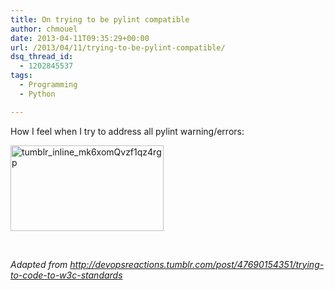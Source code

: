 ```yaml
---
title: On trying to be pylint compatible
author: chmouel
date: 2013-04-11T09:35:29+00:00
url: /2013/04/11/trying-to-be-pylint-compatible/
dsq_thread_id:
  - 1202845537
tags:
  - Programming
  - Python

---
```

How I feel when I try to address all pylint warning/errors:

[<img loading="lazy" class="aligncenter size-full wp-image-612" alt="tumblr_inline_mk6xomQvzf1qz4rgp" src="/wp-content/uploads/2013/04/tumblr_inline_mk6xomQvzf1qz4rgp.gif" width="245" height="137" />][1]

&nbsp;

_Adapted from <http://devopsreactions.tumblr.com/post/47690154351/trying-to-code-to-w3c-standards>_

 [1]: /wp-content/uploads/2013/04/tumblr_inline_mk6xomQvzf1qz4rgp.gif